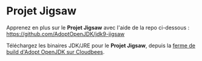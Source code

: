 # Projet Jigsaw

Apprenez en plus sur le **Projet Jigsaw** avec l'aide de la repo ci-dessous : 
https://github.com/AdoptOpenJDK/jdk9-jigsaw

Téléchargez les binaires JDK/JRE pour le **Projet Jigsaw**, depuis la [ferme de build d'Adopt OpenJDK sur Cloudbees](https://adopt-openjdk.ci.cloudbees.com/view/OpenJDK/job/project-jigsaw-openjdk-1.9-linux-x86_64/lastSuccessfulBuild/artifact/).

